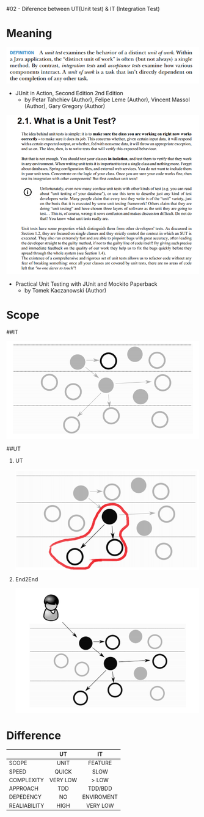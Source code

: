 #02 - Diference between UT(Unit test) & IT (Integration Test)

# Meaning
![alt tag one](/MD/coffee-talk/img/def-unit-test.png)

* JUnit in Action, Second Edition 2nd Edition
    * by Petar Tahchiev (Author), Felipe Leme (Author), Vincent Massol (Author), Gary Gregory (Author)



![alt tag two](/MD/coffee-talk/img/def-unit-test-second.png)


* Practical Unit Testing with JUnit and Mockito Paperback 
    * by Tomek Kaczanowski (Author)


# Scope

##IT

![alt tag](/MD/coffee-talk/img/scope-ut.png)

##UT

1. UT

    ![alt tag](/MD/coffee-talk/img/scope-it.png)

2. End2End

    ![alt tag](/MD/coffee-talk/img/scope-e2e.png)

# Difference

|              | UT		  | IT 			  |
| :----------- | :------: | :-----------: |
| SCOPE	       | UNIT     | FEATURE       |
| SPEED	       | QUICK    | SLOW          |
| COMPLEXITY   | VERY LOW | > LOW         |
| APPROACH	   | TDD	  | TDD/BDD       |
| DEPEDENCY	   | NO  	  | ENVIROMENT    |
| REALIABILITY | HIGH	  | VERY LOW      |
